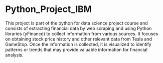 # Python_Project_IBM

This project is part of the python for data science project course and consists of extracting financial data by web scraping and using Python libraries (yFinance) to collect information from various sources. It focuses on obtaining stock price history and other relevant data from Tesla and GameStop. Once the information is collected, it is visualized to identify patterns or trends that may provide valuable information for financial analysis. 
